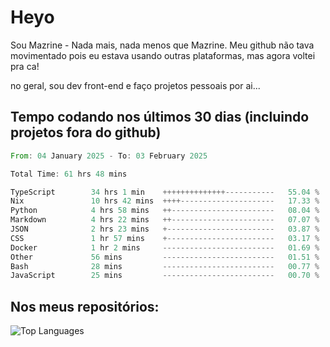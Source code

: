 # Heyo

Sou Mazrine - Nada mais, nada menos que Mazrine.
Meu github não tava movimentado pois eu estava usando outras plataformas, mas agora voltei pra ca!

no geral, sou dev front-end e faço projetos pessoais por ai...


## Tempo codando nos últimos 30 dias (incluindo projetos fora do github)
<!--START_SECTION:waka-->

```rust
From: 04 January 2025 - To: 03 February 2025

Total Time: 61 hrs 48 mins

TypeScript        34 hrs 1 min    ++++++++++++++-----------   55.04 %
Nix               10 hrs 42 mins  ++++---------------------   17.33 %
Python            4 hrs 58 mins   ++-----------------------   08.04 %
Markdown          4 hrs 22 mins   ++-----------------------   07.07 %
JSON              2 hrs 23 mins   +------------------------   03.87 %
CSS               1 hr 57 mins    +------------------------   03.17 %
Docker            1 hr 2 mins     -------------------------   01.69 %
Other             56 mins         -------------------------   01.51 %
Bash              28 mins         -------------------------   00.77 %
JavaScript        25 mins         -------------------------   00.70 %
```

<!--END_SECTION:waka-->

<!--
**Mazrine/Mazrine** is a ✨ _special_ ✨ repository because its `README.md` (this file) appears on your GitHub profile.

Here are some ideas to get you started:

- 🔭 I’m currently working on ...
- 🌱 I’m currently learning ...
- 👯 I’m looking to collaborate on ...
- 🤔 I’m looking for help with ...
- 💬 Ask me about ...
- 📫 How to reach me: ...
- 😄 Pronouns: ...
- ⚡ Fun fact: ...
-->


## Nos meus repositórios:

![Top Languages](https://github-readme-stats.vercel.app/api/top-langs/?username=mazrine&theme=tokyonight&layout=donut&langs_count=10&locale=pt-br)
